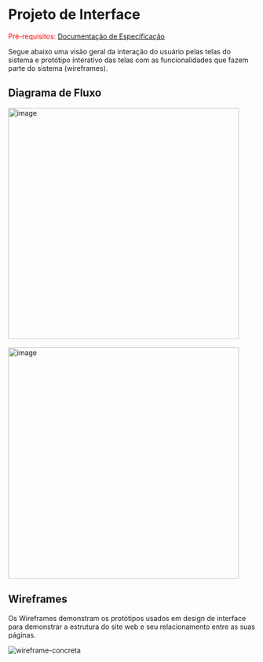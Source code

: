 
# Projeto de Interface

<span style="color:red">Pré-requisitos: <a href="2-Especificação do Projeto.md"> Documentação de Especificação</a></span>

Segue abaixo uma visão geral da interação do usuário pelas telas do sistema e protótipo interativo das telas com as funcionalidades que fazem parte do sistema (wireframes).

## Diagrama de Fluxo

<img width="470" alt="image" src="https://github.com/user-attachments/assets/45c6da4a-74b2-42da-8e75-1608a01088f4">
<br></br>
<img width="470" alt="image" src="https://github.com/user-attachments/assets/15d343ef-d26e-4d88-98f1-293e20e76533">

## Wireframes
Os Wireframes demonstram os protótipos usados em design de interface para demonstrar a estrutura do site web e seu relacionamento entre as suas páginas. 

![wireframe-concreta](https://github.com/user-attachments/assets/7521dd91-8b60-4e85-ba20-30cd86b7bc66)
